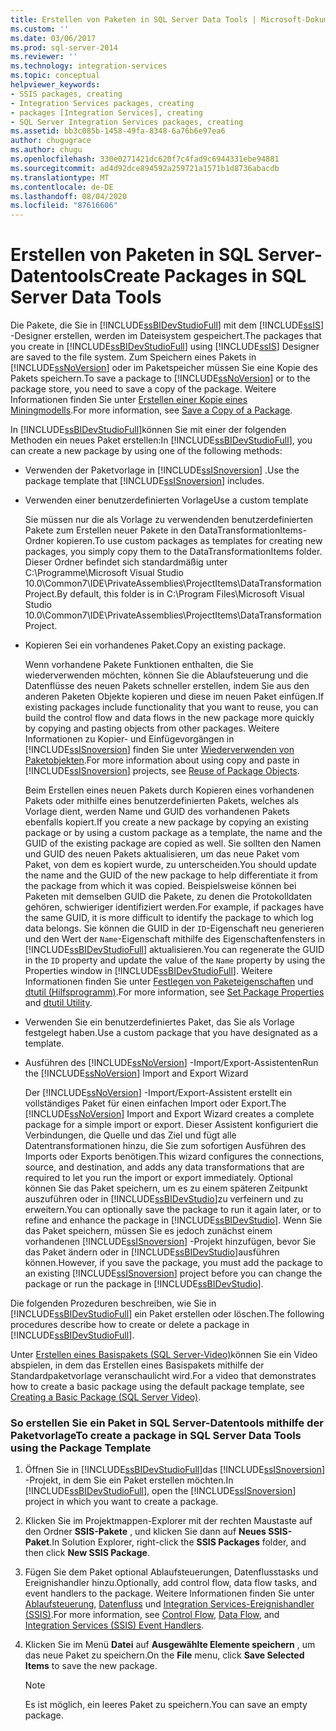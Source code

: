 ```yaml
---
title: Erstellen von Paketen in SQL Server Data Tools | Microsoft-Dokumentation
ms.custom: ''
ms.date: 03/06/2017
ms.prod: sql-server-2014
ms.reviewer: ''
ms.technology: integration-services
ms.topic: conceptual
helpviewer_keywords:
- SSIS packages, creating
- Integration Services packages, creating
- packages [Integration Services], creating
- SQL Server Integration Services packages, creating
ms.assetid: bb3c085b-1458-49fa-8348-6a76b6e97ea6
author: chugugrace
ms.author: chugu
ms.openlocfilehash: 330e0271421dc620f7c4fad9c6944331ebe94881
ms.sourcegitcommit: ad4d92dce894592a259721a1571b1d8736abacdb
ms.translationtype: MT
ms.contentlocale: de-DE
ms.lasthandoff: 08/04/2020
ms.locfileid: "87616606"
---
```

# <a name="create-packages-in-sql-server-data-tools"></a><span data-ttu-id="47337-102">Erstellen von Paketen in SQL Server-Datentools</span><span class="sxs-lookup"><span data-stu-id="47337-102">Create Packages in SQL Server Data Tools</span></span>
  <span data-ttu-id="47337-103">Die Pakete, die Sie in [!INCLUDE[ssBIDevStudioFull](../includes/ssbidevstudiofull-md.md)] mit dem [!INCLUDE[ssIS](../includes/ssis-md.md)] -Designer erstellen, werden im Dateisystem gespeichert.</span><span class="sxs-lookup"><span data-stu-id="47337-103">The packages that you create in [!INCLUDE[ssBIDevStudioFull](../includes/ssbidevstudiofull-md.md)] using [!INCLUDE[ssIS](../includes/ssis-md.md)] Designer are saved to the file system.</span></span> <span data-ttu-id="47337-104">Zum Speichern eines Pakets in [!INCLUDE[ssNoVersion](../includes/ssnoversion-md.md)] oder im Paketspeicher müssen Sie eine Kopie des Pakets speichern.</span><span class="sxs-lookup"><span data-stu-id="47337-104">To save a package to [!INCLUDE[ssNoVersion](../includes/ssnoversion-md.md)] or to the package store, you need to save a copy of the package.</span></span> <span data-ttu-id="47337-105">Weitere Informationen finden Sie unter [Erstellen einer Kopie eines Miningmodells](../../2014/integration-services/save-a-copy-of-a-package.md).</span><span class="sxs-lookup"><span data-stu-id="47337-105">For more information, see [Save a Copy of a Package](../../2014/integration-services/save-a-copy-of-a-package.md).</span></span>  
  
 <span data-ttu-id="47337-106">In [!INCLUDE[ssBIDevStudioFull](../includes/ssbidevstudiofull-md.md)]können Sie mit einer der folgenden Methoden ein neues Paket erstellen:</span><span class="sxs-lookup"><span data-stu-id="47337-106">In [!INCLUDE[ssBIDevStudioFull](../includes/ssbidevstudiofull-md.md)], you can create a new package by using one of the following methods:</span></span>  
  
-   <span data-ttu-id="47337-107">Verwenden der Paketvorlage in [!INCLUDE[ssISnoversion](../includes/ssisnoversion-md.md)] .</span><span class="sxs-lookup"><span data-stu-id="47337-107">Use the package template that [!INCLUDE[ssISnoversion](../includes/ssisnoversion-md.md)] includes.</span></span>  
  
-   <span data-ttu-id="47337-108">Verwenden einer benutzerdefinierten Vorlage</span><span class="sxs-lookup"><span data-stu-id="47337-108">Use a custom template</span></span>  
  
     <span data-ttu-id="47337-109">Sie müssen nur die als Vorlage zu verwendenden benutzerdefinierten Pakete zum Erstellen neuer Pakete in den DataTransformationItems-Ordner kopieren.</span><span class="sxs-lookup"><span data-stu-id="47337-109">To use custom packages as templates for creating new packages, you simply copy them to the DataTransformationItems folder.</span></span> <span data-ttu-id="47337-110">Dieser Ordner befindet sich standardmäßig unter C:\Programme\Microsoft Visual Studio 10.0\Common7\IDE\PrivateAssemblies\ProjectItems\DataTransformationProject.</span><span class="sxs-lookup"><span data-stu-id="47337-110">By default, this folder is in C:\Program Files\Microsoft Visual Studio 10.0\Common7\IDE\PrivateAssemblies\ProjectItems\DataTransformationProject.</span></span>  
  
-   <span data-ttu-id="47337-111">Kopieren Sei ein vorhandenes Paket.</span><span class="sxs-lookup"><span data-stu-id="47337-111">Copy an existing package.</span></span>  
  
     <span data-ttu-id="47337-112">Wenn vorhandene Pakete Funktionen enthalten, die Sie wiederverwenden möchten, können Sie die Ablaufsteuerung und die Datenflüsse des neuen Pakets schneller erstellen, indem Sie aus den anderen Paketen Objekte kopieren und diese im neuen Paket einfügen.</span><span class="sxs-lookup"><span data-stu-id="47337-112">If existing packages include functionality that you want to reuse, you can build the control flow and data flows in the new package more quickly by copying and pasting objects from other packages.</span></span> <span data-ttu-id="47337-113">Weitere Informationen zu Kopier- und Einfügevorgängen in [!INCLUDE[ssISnoversion](../includes/ssisnoversion-md.md)] finden Sie unter [Wiederverwenden von Paketobjekten](reuse-of-package-objects.md).</span><span class="sxs-lookup"><span data-stu-id="47337-113">For more information about using copy and paste in [!INCLUDE[ssISnoversion](../includes/ssisnoversion-md.md)] projects, see [Reuse of Package Objects](reuse-of-package-objects.md).</span></span>  
  
     <span data-ttu-id="47337-114">Beim Erstellen eines neuen Pakets durch Kopieren eines vorhandenen Pakets oder mithilfe eines benutzerdefinierten Pakets, welches als Vorlage dient, werden Name und GUID des vorhandenen Pakets ebenfalls kopiert.</span><span class="sxs-lookup"><span data-stu-id="47337-114">If you create a new package by copying an existing package or by using a custom package as a template, the name and the GUID of the existing package are copied as well.</span></span> <span data-ttu-id="47337-115">Sie sollten den Namen und GUID des neuen Pakets aktualisieren, um das neue Paket vom Paket, von dem es kopiert wurde, zu unterscheiden.</span><span class="sxs-lookup"><span data-stu-id="47337-115">You should update the name and the GUID of the new package to help differentiate it from the package from which it was copied.</span></span> <span data-ttu-id="47337-116">Beispielsweise können bei Paketen mit demselben GUID die Pakete, zu denen die Protokolldaten gehören, schwieriger identifiziert werden.</span><span class="sxs-lookup"><span data-stu-id="47337-116">For example, if packages have the same GUID, it is more difficult to identify the package to which log data belongs.</span></span> <span data-ttu-id="47337-117">Sie können die GUID in der `ID`-Eigenschaft neu generieren und den Wert der `Name`-Eigenschaft mithilfe des Eigenschaftenfensters in [!INCLUDE[ssBIDevStudioFull](../includes/ssbidevstudiofull-md.md)] aktualisieren.</span><span class="sxs-lookup"><span data-stu-id="47337-117">You can regenerate the GUID in the `ID` property and update the value of the `Name` property by using the Properties window in [!INCLUDE[ssBIDevStudioFull](../includes/ssbidevstudiofull-md.md)].</span></span> <span data-ttu-id="47337-118">Weitere Informationen finden Sie unter [Festlegen von Paketeigenschaften](set-package-properties.md) und [dtutil (Hilfsprogramm)](dtutil-utility.md).</span><span class="sxs-lookup"><span data-stu-id="47337-118">For more information, see [Set Package Properties](set-package-properties.md) and [dtutil Utility](dtutil-utility.md).</span></span>  
  
-   <span data-ttu-id="47337-119">Verwenden Sie ein benutzerdefiniertes Paket, das Sie als Vorlage festgelegt haben.</span><span class="sxs-lookup"><span data-stu-id="47337-119">Use a custom package that you have designated as a template.</span></span>  
  
-   <span data-ttu-id="47337-120">Ausführen des [!INCLUDE[ssNoVersion](../includes/ssnoversion-md.md)] -Import/Export-Assistenten</span><span class="sxs-lookup"><span data-stu-id="47337-120">Run the [!INCLUDE[ssNoVersion](../includes/ssnoversion-md.md)] Import and Export Wizard</span></span>  
  
     <span data-ttu-id="47337-121">Der [!INCLUDE[ssNoVersion](../includes/ssnoversion-md.md)] -Import/Export-Assistent erstellt ein vollständiges Paket für einen einfachen Import oder Export.</span><span class="sxs-lookup"><span data-stu-id="47337-121">The [!INCLUDE[ssNoVersion](../includes/ssnoversion-md.md)] Import and Export Wizard creates a complete package for a simple import or export.</span></span> <span data-ttu-id="47337-122">Dieser Assistent konfiguriert die Verbindungen, die Quelle und das Ziel und fügt alle Datentransformationen hinzu, die Sie zum sofortigen Ausführen des Imports oder Exports benötigen.</span><span class="sxs-lookup"><span data-stu-id="47337-122">This wizard configures the connections, source, and destination, and adds any data transformations that are required to let you run the import or export immediately.</span></span> <span data-ttu-id="47337-123">Optional können Sie das Paket speichern, um es zu einem späteren Zeitpunkt auszuführen oder in [!INCLUDE[ssBIDevStudio](../includes/ssbidevstudio-md.md)]zu verfeinern und zu erweitern.</span><span class="sxs-lookup"><span data-stu-id="47337-123">You can optionally save the package to run it again later, or to refine and enhance the package in [!INCLUDE[ssBIDevStudio](../includes/ssbidevstudio-md.md)].</span></span> <span data-ttu-id="47337-124">Wenn Sie das Paket speichern, müssen Sie es jedoch zunächst einem vorhandenen [!INCLUDE[ssISnoversion](../includes/ssisnoversion-md.md)] -Projekt hinzufügen, bevor Sie das Paket ändern oder in [!INCLUDE[ssBIDevStudio](../includes/ssbidevstudio-md.md)]ausführen können.</span><span class="sxs-lookup"><span data-stu-id="47337-124">However, if you save the package, you must add the package to an existing [!INCLUDE[ssISnoversion](../includes/ssisnoversion-md.md)] project before you can change the package or run the package in [!INCLUDE[ssBIDevStudio](../includes/ssbidevstudio-md.md)].</span></span>  
  
 <span data-ttu-id="47337-125">Die folgenden Prozeduren beschreiben, wie Sie in [!INCLUDE[ssBIDevStudioFull](../includes/ssbidevstudiofull-md.md)] ein Paket erstellen oder löschen.</span><span class="sxs-lookup"><span data-stu-id="47337-125">The following procedures describe how to create or delete a package in [!INCLUDE[ssBIDevStudioFull](../includes/ssbidevstudiofull-md.md)].</span></span>  
  
 <span data-ttu-id="47337-126">Unter [Erstellen eines Basispakets (SQL Server-Video)](https://go.microsoft.com/fwlink/?LinkId=131023)können Sie ein Video abspielen, in dem das Erstellen eines Basispakets mithilfe der Standardpaketvorlage veranschaulicht wird.</span><span class="sxs-lookup"><span data-stu-id="47337-126">For a video that demonstrates how to create a basic package using the default package template, see [Creating a Basic Package (SQL Server Video)](https://go.microsoft.com/fwlink/?LinkId=131023).</span></span>  
  
### <a name="to-create-a-package-in-sql-server-data-tools-using-the-package-template"></a><span data-ttu-id="47337-127">So erstellen Sie ein Paket in SQL Server-Datentools mithilfe der Paketvorlage</span><span class="sxs-lookup"><span data-stu-id="47337-127">To create a package in SQL Server Data Tools using the Package Template</span></span>  
  
1.  <span data-ttu-id="47337-128">Öffnen Sie in [!INCLUDE[ssBIDevStudioFull](../includes/ssbidevstudiofull-md.md)]das [!INCLUDE[ssISnoversion](../includes/ssisnoversion-md.md)] -Projekt, in dem Sie ein Paket erstellen möchten.</span><span class="sxs-lookup"><span data-stu-id="47337-128">In [!INCLUDE[ssBIDevStudioFull](../includes/ssbidevstudiofull-md.md)], open the [!INCLUDE[ssISnoversion](../includes/ssisnoversion-md.md)] project in which you want to create a package.</span></span>  
  
2.  <span data-ttu-id="47337-129">Klicken Sie im Projektmappen-Explorer mit der rechten Maustaste auf den Ordner **SSIS-Pakete** , und klicken Sie dann auf **Neues SSIS-Paket**.</span><span class="sxs-lookup"><span data-stu-id="47337-129">In Solution Explorer, right-click the **SSIS Packages** folder, and then click **New SSIS Package**.</span></span>  
  
3.  <span data-ttu-id="47337-130">Fügen Sie dem Paket optional Ablaufsteuerungen, Datenflusstasks und Ereignishandler hinzu.</span><span class="sxs-lookup"><span data-stu-id="47337-130">Optionally, add control flow, data flow tasks, and event handlers to the package.</span></span> <span data-ttu-id="47337-131">Weitere Informationen finden Sie unter [Ablaufsteuerung](control-flow/control-flow.md), [Datenfluss](data-flow/data-flow.md) und [Integration Services-Ereignishandler &#40;SSIS&#41;](integration-services-ssis-event-handlers.md).</span><span class="sxs-lookup"><span data-stu-id="47337-131">For more information, see [Control Flow](control-flow/control-flow.md), [Data Flow](data-flow/data-flow.md), and [Integration Services &#40;SSIS&#41; Event Handlers](integration-services-ssis-event-handlers.md).</span></span>  
  
4.  <span data-ttu-id="47337-132">Klicken Sie im Menü **Datei** auf **Ausgewählte Elemente speichern** , um das neue Paket zu speichern.</span><span class="sxs-lookup"><span data-stu-id="47337-132">On the **File** menu, click **Save Selected Items** to save the new package.</span></span>  
  
    > [!NOTE]  
    >  <span data-ttu-id="47337-133">Es ist möglich, ein leeres Paket zu speichern.</span><span class="sxs-lookup"><span data-stu-id="47337-133">You can save an empty package.</span></span>  
  
  
